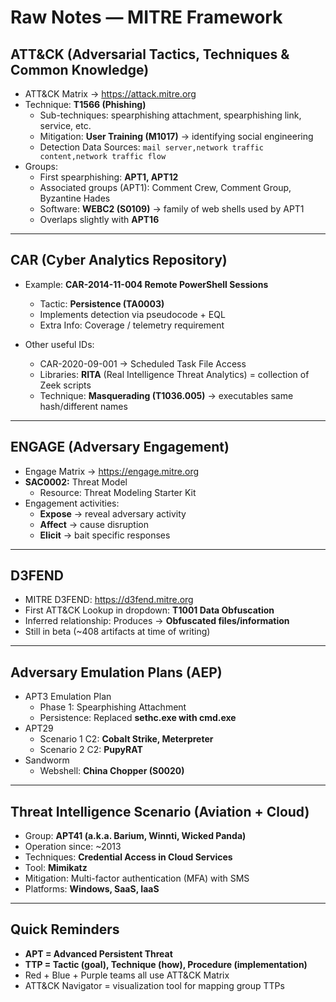 # Raw Notes — MITRE Framework

## ATT&CK (Adversarial Tactics, Techniques & Common Knowledge)
- ATT&CK Matrix → https://attack.mitre.org
- Technique: **T1566 (Phishing)**
  - Sub-techniques: spearphishing attachment, spearphishing link, service, etc.
  - Mitigation: **User Training (M1017)** → identifying social engineering
  - Detection Data Sources: `mail server,network traffic content,network traffic flow`
- Groups:
  - First spearphishing: **APT1, APT12**
  - Associated groups (APT1): Comment Crew, Comment Group, Byzantine Hades
  - Software: **WEBC2 (S0109)** → family of web shells used by APT1
  - Overlaps slightly with **APT16**

---

## CAR (Cyber Analytics Repository)
- Example: **CAR-2014-11-004 Remote PowerShell Sessions**
  - Tactic: **Persistence (TA0003)**
  - Implements detection via pseudocode + EQL
  - Extra Info: Coverage / telemetry requirement

- Other useful IDs:
  - CAR-2020-09-001 → Scheduled Task File Access
  - Libraries: **RITA** (Real Intelligence Threat Analytics) = collection of Zeek scripts
  - Technique: **Masquerading (T1036.005)** → executables same hash/different names

---

## ENGAGE (Adversary Engagement)
- Engage Matrix → https://engage.mitre.org
- **SAC0002:** Threat Model
  - Resource: Threat Modeling Starter Kit
- Engagement activities:
  - **Expose** → reveal adversary activity
  - **Affect** → cause disruption
  - **Elicit** → bait specific responses

---

## D3FEND
- MITRE D3FEND: https://d3fend.mitre.org
- First ATT&CK Lookup in dropdown: **T1001 Data Obfuscation**
- Inferred relationship: Produces → **Obfuscated files/information**
- Still in beta (~408 artifacts at time of writing)

---

## Adversary Emulation Plans (AEP)
- APT3 Emulation Plan
  - Phase 1: Spearphishing Attachment
  - Persistence: Replaced **sethc.exe with cmd.exe**
- APT29
  - Scenario 1 C2: **Cobalt Strike, Meterpreter**
  - Scenario 2 C2: **PupyRAT**
- Sandworm
  - Webshell: **China Chopper (S0020)**

---

## Threat Intelligence Scenario (Aviation + Cloud)
- Group: **APT41 (a.k.a. Barium, Winnti, Wicked Panda)**
- Operation since: ~2013
- Techniques: **Credential Access in Cloud Services**
- Tool: **Mimikatz**
- Mitigation: Multi-factor authentication (MFA) with SMS
- Platforms: **Windows, SaaS, IaaS**

---

## Quick Reminders
- **APT = Advanced Persistent Threat**
- **TTP = Tactic (goal), Technique (how), Procedure (implementation)**
- Red + Blue + Purple teams all use ATT&CK Matrix
- ATT&CK Navigator = visualization tool for mapping group TTPs

